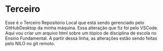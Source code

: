 # Terceiro
Esse é o Terceiro Repositorio Local que está sendo gerenciado pelo GitHubDesktop da minha máquina. Essa alteração que fiz foi pelo VSCode.
Aqui vou criar um arquivo html sobre um tópico de disciplina de escola no Ensino Fundamental.
A partir dessa linha, as alterações estão sendo feitas pelo NILO no git remoto.
